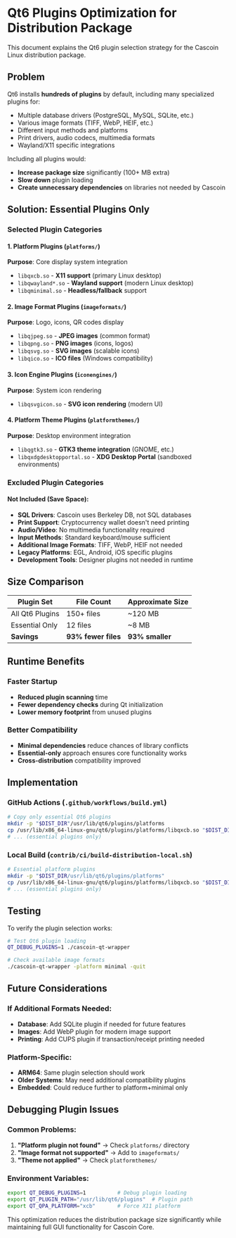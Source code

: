 # Qt6 Plugins Optimization for Distribution Package

This document explains the Qt6 plugin selection strategy for the Cascoin Linux distribution package.

## Problem

Qt6 installs **hundreds of plugins** by default, including many specialized plugins for:
- Multiple database drivers (PostgreSQL, MySQL, SQLite, etc.)
- Various image formats (TIFF, WebP, HEIF, etc.)
- Different input methods and platforms
- Print drivers, audio codecs, multimedia formats
- Wayland/X11 specific integrations

Including all plugins would:
- **Increase package size** significantly (100+ MB extra)
- **Slow down** plugin loading
- **Create unnecessary dependencies** on libraries not needed by Cascoin

## Solution: Essential Plugins Only

### Selected Plugin Categories

#### 1. Platform Plugins (`platforms/`)
**Purpose**: Core display system integration
- `libqxcb.so` - **X11 support** (primary Linux desktop)
- `libqwayland*.so` - **Wayland support** (modern Linux desktop)
- `libqminimal.so` - **Headless/fallback** support

#### 2. Image Format Plugins (`imageformats/`)
**Purpose**: Logo, icons, QR codes display
- `libqjpeg.so` - **JPEG images** (common format)
- `libqpng.so` - **PNG images** (icons, logos)
- `libqsvg.so` - **SVG images** (scalable icons)
- `libqico.so` - **ICO files** (Windows compatibility)

#### 3. Icon Engine Plugins (`iconengines/`)
**Purpose**: System icon rendering
- `libqsvgicon.so` - **SVG icon rendering** (modern UI)

#### 4. Platform Theme Plugins (`platformthemes/`)
**Purpose**: Desktop environment integration
- `libqgtk3.so` - **GTK3 theme integration** (GNOME, etc.)
- `libqxdgdesktopportal.so` - **XDG Desktop Portal** (sandboxed environments)

### Excluded Plugin Categories

#### Not Included (Save Space):
- **SQL Drivers**: Cascoin uses Berkeley DB, not SQL databases
- **Print Support**: Cryptocurrency wallet doesn't need printing
- **Audio/Video**: No multimedia functionality required
- **Input Methods**: Standard keyboard/mouse sufficient
- **Additional Image Formats**: TIFF, WebP, HEIF not needed
- **Legacy Platforms**: EGL, Android, iOS specific plugins
- **Development Tools**: Designer plugins not needed in runtime

## Size Comparison

| Plugin Set | File Count | Approximate Size |
|------------|------------|------------------|
| All Qt6 Plugins | 150+ files | ~120 MB |
| Essential Only | 12 files | ~8 MB |
| **Savings** | **93% fewer files** | **93% smaller** |

## Runtime Benefits

### Faster Startup
- **Reduced plugin scanning** time
- **Fewer dependency checks** during Qt initialization
- **Lower memory footprint** from unused plugins

### Better Compatibility
- **Minimal dependencies** reduce chances of library conflicts
- **Essential-only** approach ensures core functionality works
- **Cross-distribution** compatibility improved

## Implementation

### GitHub Actions (`.github/workflows/build.yml`)
```bash
# Copy only essential Qt6 plugins
mkdir -p "$DIST_DIR"/usr/lib/qt6/plugins/platforms
cp /usr/lib/x86_64-linux-gnu/qt6/plugins/platforms/libqxcb.so "$DIST_DIR"/usr/lib/qt6/plugins/platforms/
# ... (essential plugins only)
```

### Local Build (`contrib/ci/build-distribution-local.sh`)
```bash
# Essential platform plugins
mkdir -p "$DIST_DIR/usr/lib/qt6/plugins/platforms"
cp /usr/lib/x86_64-linux-gnu/qt6/plugins/platforms/libqxcb.so "$DIST_DIR/usr/lib/qt6/plugins/platforms/"
# ... (essential plugins only)
```

## Testing

To verify the plugin selection works:

```bash
# Test Qt6 plugin loading
QT_DEBUG_PLUGINS=1 ./cascoin-qt-wrapper

# Check available image formats
./cascoin-qt-wrapper -platform minimal -quit
```

## Future Considerations

### If Additional Formats Needed:
- **Database**: Add SQLite plugin if needed for future features
- **Images**: Add WebP plugin for modern image support
- **Printing**: Add CUPS plugin if transaction/receipt printing needed

### Platform-Specific:
- **ARM64**: Same plugin selection should work
- **Older Systems**: May need additional compatibility plugins
- **Embedded**: Could reduce further to platform+minimal only

## Debugging Plugin Issues

### Common Problems:
1. **"Platform plugin not found"** → Check `platforms/` directory
2. **"Image format not supported"** → Add to `imageformats/`
3. **"Theme not applied"** → Check `platformthemes/`

### Environment Variables:
```bash
export QT_DEBUG_PLUGINS=1          # Debug plugin loading
export QT_PLUGIN_PATH="/usr/lib/qt6/plugins"  # Plugin path
export QT_QPA_PLATFORM="xcb"       # Force X11 platform
```

This optimization reduces the distribution package size significantly while maintaining full GUI functionality for Cascoin Core.
